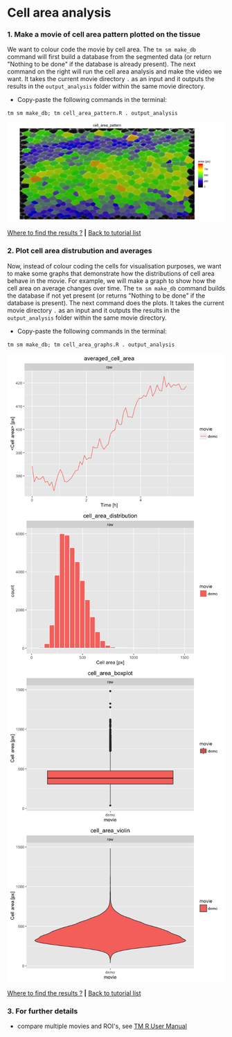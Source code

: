 
# Cell area analysis

### 1. Make a movie of cell area pattern plotted on the tissue

We want to colour code the movie by cell area.  The `tm sm make_db` command will first build a database from the segmented data (or return "Nothing to be done" if the database is already present). The next command on the right will run the cell area analysis and make the video we want. It takes the current movie directory `.` as an input and it outputs the results in the `output_analysis` folder within the same movie directory.

* Copy-paste the following commands in the terminal:

```
tm sm make_db; tm cell_area_pattern.R . output_analysis
```

![](cell_area_files/figure-html/cell_area_pattern-1.png)

[Where to find the results ?](../tm_qs_example_data.md#4-look-at-the-results) **|** 
[Back to tutorial list](../tm_qs_example_data.md#3-select-the-analysis-you-are-interested-in)

### 2. Plot cell area distrubution and averages

Now, instead of colour coding the cells for visualisation purposes, we want to make some graphs that demonstrate how the distributions of cell area behave in the movie. For example, we will make a graph to show how the cell area on average changes over time. The `tm sm make_db` command builds the database if not yet present (or returns "Nothing to be done" if the database is present). The next command does the plots. It takes the current movie directory `.` as an input and it outputs the results in the `output_analysis` folder within the same movie directory.

* Copy-paste the following commands in the terminal:

```
tm sm make_db; tm cell_area_graphs.R . output_analysis
```

![](cell_area_files/figure-html/cell_area_graphs-1.png)![](cell_area_files/figure-html/cell_area_graphs-2.png)![](cell_area_files/figure-html/cell_area_graphs-3.png)![](cell_area_files/figure-html/cell_area_graphs-4.png)

[Where to find the results ?](../tm_qs_example_data.md#4-look-at-the-results) **|** 
[Back to tutorial list](../tm_qs_example_data.md#3-select-the-analysis-you-are-interested-in)

### 3. For further details

* compare multiple movies and ROI's, see [TM R User Manual](https://mpicbg-scicomp.github.io/tissue_miner/user_manual/TM_R-UserManual.html#comparing-averaged-quantities-between-movies-and-rois)

